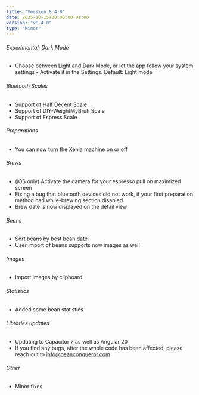 ```yaml
---
title: "Version 8.4.0"
date: 2025-10-15T00:00:00+01:00
version: "v8.4.0"
type: "Minor"
---
```

###### Experimental: Dark Mode
- Choose between Light and Dark Mode, or let the app follow your system settings - Activate it in the Settings. Default: Light mode

###### Bluetooth Scales
- Support of Half Decent Scale
- Support of DIY-WeightMyBruh Scale
- Support of EspressiScale

###### Preparations
- You can now turn the Xenia machine on or off

###### Brews
- (iOS only) Activate the camera for your espresso pull on maximized screen
- Fixing a bug that bluetooth devices did not work, if your first preparation method had while-brewing section disabled
- Brew date is now displayed on the detail view

###### Beans
- Sort beans by best bean date
- User import of beans supports now images as well

###### Images
- Import images by clipboard

###### Statistics
- Added some bean statistics

###### Libraries updates
- Updating to Capacitor 7 as well as Angular 20
- If you find any bugs, after the whole code has been affected, please reach out to info@beanconqueror.com

###### Other
- Minor fixes
